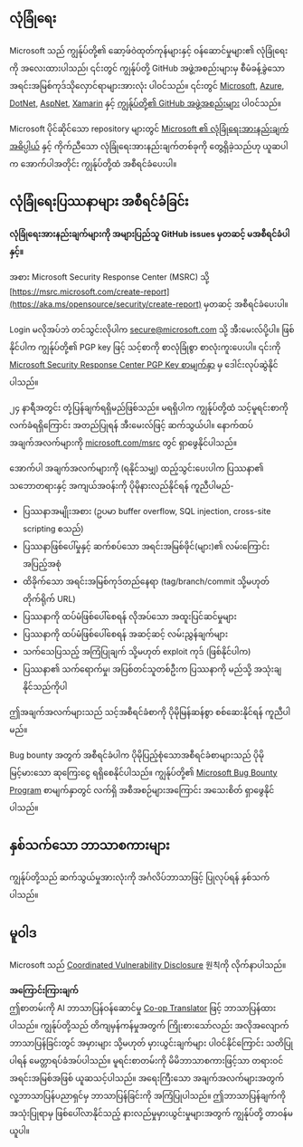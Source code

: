 <!--
CO_OP_TRANSLATOR_METADATA:
{
  "original_hash": "2d33a71bed73d6daee78e2d473ece975",
  "translation_date": "2025-07-09T06:56:51+00:00",
  "source_file": "SECURITY.md",
  "language_code": "my"
}
-->
## လုံခြုံရေး

Microsoft သည် ကျွန်ုပ်တို့၏ ဆော့ဖ်ဝဲထုတ်ကုန်များနှင့် ဝန်ဆောင်မှုများ၏ လုံခြုံရေးကို အလေးထားပါသည်၊ ၎င်းတွင် ကျွန်ုပ်တို့ GitHub အဖွဲ့အစည်းများမှ စီမံခန့်ခွဲသော အရင်းအမြစ်ကုဒ်သိုလှောင်ရာများအားလုံး ပါဝင်သည်။ ၎င်းတွင် [Microsoft](https://github.com/microsoft), [Azure](https://github.com/Azure), [DotNet](https://github.com/dotnet), [AspNet](https://github.com/aspnet), [Xamarin](https://github.com/xamarin) နှင့် [ကျွန်ုပ်တို့၏ GitHub အဖွဲ့အစည်းများ](https://opensource.microsoft.com/) ပါဝင်သည်။

Microsoft ပိုင်ဆိုင်သော repository များတွင် [Microsoft ၏ လုံခြုံရေးအားနည်းချက် အဓိပ္ပါယ်](https://aka.ms/opensource/security/definition) နှင့် ကိုက်ညီသော လုံခြုံရေးအားနည်းချက်တစ်ခုကို တွေ့ရှိခဲ့သည်ဟု ယူဆပါက အောက်ပါအတိုင်း ကျွန်ုပ်တို့ထံ အစီရင်ခံပေးပါ။

## လုံခြုံရေးပြဿနာများ အစီရင်ခံခြင်း

**လုံခြုံရေးအားနည်းချက်များကို အများပြည်သူ GitHub issues မှတဆင့် မအစီရင်ခံပါနှင့်။**

အစား Microsoft Security Response Center (MSRC) သို့ [https://msrc.microsoft.com/create-report](https://aka.ms/opensource/security/create-report) မှတဆင့် အစီရင်ခံပေးပါ။

Login မလိုအပ်ဘဲ တင်သွင်းလိုပါက [secure@microsoft.com](mailto:secure@microsoft.com) သို့ အီးမေးလ်ပို့ပါ။ ဖြစ်နိုင်ပါက ကျွန်ုပ်တို့၏ PGP key ဖြင့် သင့်စာကို စာလုံခြုံစွာ စာလုံးကူးပေးပါ။ ၎င်းကို [Microsoft Security Response Center PGP Key စာမျက်နှာ](https://aka.ms/opensource/security/pgpkey) မှ ဒေါင်းလုပ်ဆွဲနိုင်ပါသည်။

၂၄ နာရီအတွင်း တုံ့ပြန်ချက်ရရှိမည်ဖြစ်သည်။ မရရှိပါက ကျွန်ုပ်တို့ထံ သင့်မူရင်းစာကို လက်ခံရရှိကြောင်း အတည်ပြုရန် အီးမေးလ်ဖြင့် ဆက်သွယ်ပါ။ နောက်ထပ်အချက်အလက်များကို [microsoft.com/msrc](https://aka.ms/opensource/security/msrc) တွင် ရှာဖွေနိုင်ပါသည်။

အောက်ပါ အချက်အလက်များကို (ရနိုင်သမျှ) ထည့်သွင်းပေးပါက ပြဿနာ၏ သဘောတရားနှင့် အကျယ်အဝန်းကို ပိုမိုနားလည်နိုင်ရန် ကူညီပါမည်-

  * ပြဿနာအမျိုးအစား (ဥပမာ buffer overflow, SQL injection, cross-site scripting စသည်)
  * ပြဿနာဖြစ်ပေါ်မှုနှင့် ဆက်စပ်သော အရင်းအမြစ်ဖိုင်(များ)၏ လမ်းကြောင်းအပြည့်အစုံ
  * ထိခိုက်သော အရင်းအမြစ်ကုဒ်တည်နေရာ (tag/branch/commit သို့မဟုတ် တိုက်ရိုက် URL)
  * ပြဿနာကို ထပ်မံဖြစ်ပေါ်စေရန် လိုအပ်သော အထူးပြင်ဆင်မှုများ
  * ပြဿနာကို ထပ်မံဖြစ်ပေါ်စေရန် အဆင့်ဆင့် လမ်းညွှန်ချက်များ
  * သက်သေပြသည့် အကြံပြုချက် သို့မဟုတ် exploit ကုဒ် (ဖြစ်နိုင်ပါက)
  * ပြဿနာ၏ သက်ရောက်မှု၊ အပြစ်တင်သူတစ်ဦးက ပြဿနာကို မည်သို့ အသုံးချနိုင်သည်ကိုပါ

ဤအချက်အလက်များသည် သင့်အစီရင်ခံစာကို ပိုမိုမြန်ဆန်စွာ စစ်ဆေးနိုင်ရန် ကူညီပါမည်။

Bug bounty အတွက် အစီရင်ခံပါက ပိုမိုပြည့်စုံသောအစီရင်ခံစာများသည် ပိုမိုမြင့်မားသော ဆုကြေးငွေ ရရှိစေနိုင်ပါသည်။ ကျွန်ုပ်တို့၏ [Microsoft Bug Bounty Program](https://aka.ms/opensource/security/bounty) စာမျက်နှာတွင် လက်ရှိ အစီအစဉ်များအကြောင်း အသေးစိတ် ရှာဖွေနိုင်ပါသည်။

## နှစ်သက်သော ဘာသာစကားများ

ကျွန်ုပ်တို့သည် ဆက်သွယ်မှုအားလုံးကို အင်္ဂလိပ်ဘာသာဖြင့် ပြုလုပ်ရန် နှစ်သက်ပါသည်။

## မူဝါဒ

Microsoft သည် [Coordinated Vulnerability Disclosure](https://aka.ms/opensource/security/cvd) 원칙ကို လိုက်နာပါသည်။

**အကြောင်းကြားချက်**  
ဤစာတမ်းကို AI ဘာသာပြန်ဝန်ဆောင်မှု [Co-op Translator](https://github.com/Azure/co-op-translator) ဖြင့် ဘာသာပြန်ထားပါသည်။ ကျွန်ုပ်တို့သည် တိကျမှန်ကန်မှုအတွက် ကြိုးစားသော်လည်း အလိုအလျောက် ဘာသာပြန်ခြင်းတွင် အမှားများ သို့မဟုတ် မှားယွင်းချက်များ ပါဝင်နိုင်ကြောင်း သတိပြုပါရန် မေတ္တာရပ်ခံအပ်ပါသည်။ မူရင်းစာတမ်းကို မိမိဘာသာစကားဖြင့်သာ တရားဝင်အရင်းအမြစ်အဖြစ် ယူဆသင့်ပါသည်။ အရေးကြီးသော အချက်အလက်များအတွက် လူ့ဘာသာပြန်ပညာရှင်မှ ဘာသာပြန်ခြင်းကို အကြံပြုပါသည်။ ဤဘာသာပြန်ချက်ကို အသုံးပြုရာမှ ဖြစ်ပေါ်လာနိုင်သည့် နားလည်မှုမှားယွင်းမှုများအတွက် ကျွန်ုပ်တို့ တာဝန်မယူပါ။